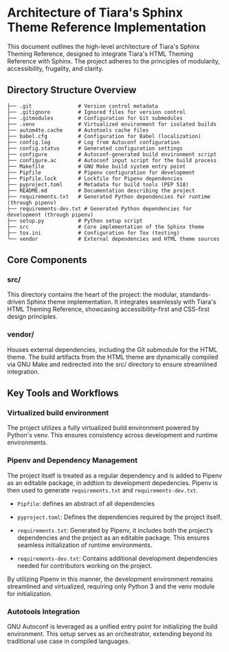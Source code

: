 # Architecture of Tiara's Sphinx Theme Reference Implementation

This document outlines the high-level architecture of Tiara's Sphinx Theming
Reference, designed to integrate Tiara's HTML Theming Reference with Sphinx. The
project adheres to the principles of modularity, accessibility,
frugality, and clarity.

## Directory Structure Overview

```
├── .git               # Version control metadata
├── .gitignore         # Ignored files for version control
├── .gitmodules        # Configuration for Git submodules
├── .venv              # Virtualized environment for isolated builds
├── autom4te.cache     # Autotools cache files
├── babel.cfg          # Configuration for Babel (localization)
├── config.log         # Log from Autoconf configuration
├── config.status      # Generated configuration settings
├── configure          # Autoconf-generated build environment script
├── configure.ac       # Autoconf input script for the build process
├── Makefile           # GNU Make build system entry point
├── Pipfile            # Pipenv configuration for development
├── Pipfile.lock       # Lockfile for Pipenv dependencies
├── pyproject.toml     # Metadata for build tools (PEP 518)
├── README.md          # Documentation describing the project
├── requirements.txt   # Generated Python dependencies for runtime (through pipenv)
├── requirements-dev.txt # Generated Python dependencies for development (through pipenv)
├── setup.py           # Python setup script
├── src                # Core implementation of the Sphinx theme
├── tox.ini            # Configuration for Tox (testing)
└── vendor             # External dependencies and HTML theme sources
```

## Core Components

### src/

This directory contains the heart of the project: the modular, standards-driven
Sphinx theme implementation. It integrates seamlessly with Tiara's HTML Theming
Reference, showcasing accessibility-first and CSS-first design principles.

### vendor/

Houses external dependencies, including the Git submodule for the HTML theme.
The build artifacts from the HTML theme are dynamically compiled via GNU Make
and redirected into the src/ directory to ensure streamlined integration.

## Key Tools and Workflows

### Virtualized build environment

The project utilizes a fully virtualized build environment powered by Python's
venv. This ensures consistency across development and runtime environments.

### Pipenv and Dependency Management

The project itself is treated as a regular dependency and is added to Pipenv as
an editable package, in addtion to development depedencies. Pipenv is then used
to generate `requirements.txt` and `requirements-dev.txt`.

* `Pipfile`: defines an abstract of all dependencies

* `pyproject.toml`: Defines the dependencies required by the project itself.

* `requirements.txt`: Generated by Pipenv, it includes both the project’s
  dependencies and the project as an editable package. This ensures seamless
  initialization of runtime environments.

* `requirements-dev.txt`: Contains additional development dependencies needed
  for contributors working on the project.

By utilizing Pipenv in this manner, the development environment remains
streamlined and virtualized, requiring only Python 3 and the venv module for
initialization.

### Autotools Integration

GNU Autoconf is leveraged as a unified entry point for initializing the build
environment. This setup serves as an orchestrator, extending beyond its
traditional use case in compiled languages.
